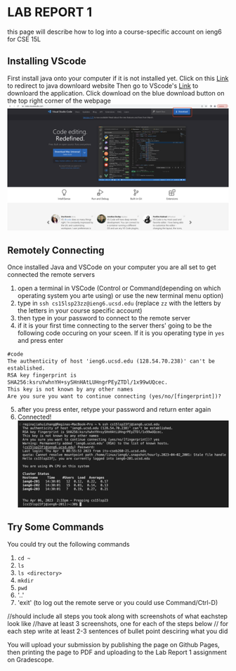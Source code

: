 # LAB REPORT 1
this page will describe how to log into a course-specific account on ieng6 for CSE 15L

## Installing VScode
  First install java onto your computer if it is not installed yet. 
    Click on this [Link](https://www.oracle.com/java/technologies/downloads/#jdk18-mac) to redirect to java downloard website
  Then go to VScode's [Link](https://code.visualstudio.com/) to downloard the application.
  Click download on the blue download button on the top right corner of the webpage
  ![Image](StepOne.png)

 ## Remotely Connecting
  Once installed Java and VSCode on your computer you are all set to get connected the remote
  servers
  1. open a terminal in VSCode (Control or Command(depending on which operating system you arte using) or use the new terminal menu option)
  2. type in `ssh cs15lsp23zz@ieng6.ucsd.edu` (replace `zz` with the letters by the letters in your course specific account)
  3. then type in your password to connect to the remote server 
  4. if it is your first time connecting to the server thers' going to be the following code occuring on your sceen. If it is you operating type in `yes` and press enter
  ```
  #code
  The authenticity of host 'ieng6.ucsd.edu (128.54.70.238)' can't be established.
  RSA key fingerprint is SHA256:ksruYwhnYH+sySHnHAtLUHngrPEyZTDl/1x99wUQcec.
  This key is not known by any other names
  Are you sure you want to continue connecting (yes/no/[fingerprint])?
  ```
  5. after you press enter, retype your password and return enter again
  6. Connected!
  ![Image](StepTwo.png)
## Try Some Commands
  You could try out the following commands
  1. `cd ~`
  2. `ls`
  3. `ls <directory>`
  4. `mkdir`
  5. `pwd`
  6. '..'
  7. 'exit' (to log out the remote serve or you could use Command/Ctrl-D)


//should include all steps you took along with screenshots of what eachstep look like
//have at least 3 screenshots, one for each of the steps below
// for each step write at least 2-3 sentences of bullet point desciring what you did

You will upload your submission by publishing the page on Github Pages, then printing the page to PDF and uploading to the Lab Report 1 assignment on Gradescope.

